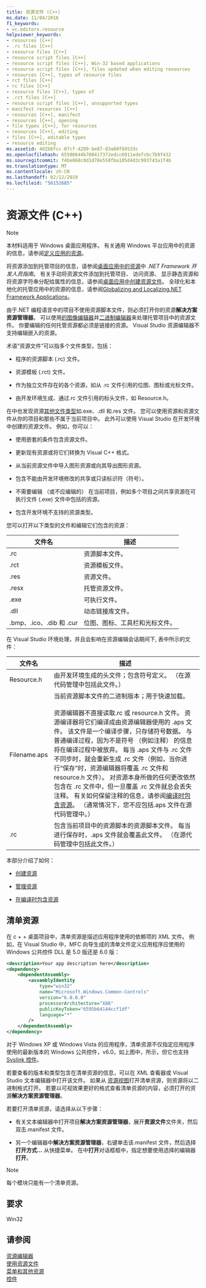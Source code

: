 ```yaml
---
title: 资源文件 (C++)
ms.date: 11/04/2016
f1_keywords:
- vc.editors.resource
helpviewer_keywords:
- resources [C++]
- .rc files [C++]
- resource files [C++]
- resource script files [C++]
- resource script files [C++], Win-32 based applications
- resource script files [C++], files updated when editing resources
- resources [C++], types of resource files
- rct files [C++]
- rc files [C++]
- resource files [C++], types of
- .rct files [C++]
- resource script files [C++], unsupported types
- manifest resources [C++]
- resources [C++], manifest
- resources [C++], opening
- file types [C++], for resources
- resources [C++], editing
- files [C++], editable types
- resource editing
ms.assetid: 4d2b6fcc-07cf-4289-be87-83a60f69533c
ms.openlocfilehash: 65500644b70841f372edcc6911edefc6c7b9f432
ms.sourcegitcommit: f4be868c0d1d78e550fba105d4d3c993743a1f4b
ms.translationtype: MT
ms.contentlocale: zh-CN
ms.lasthandoff: 02/12/2019
ms.locfileid: "56152685"
---
```

# <a name="resource-files-c"></a>资源文件 (C++)

> [!NOTE]
> 本材料适用于 Windows 桌面应用程序。 有关通用 Windows 平台应用中的资源的信息，请参阅[定义应用的资源](/windows/uwp/app-resources/)。
>
> 将资源添加到托管项目的信息，请参阅[桌面应用中的资源](/dotnet/framework/resources/index)中 *.NET Framework 开发人员指南*。 有关手动将资源文件添加到托管项目、 访问资源、 显示静态资源和将资源字符串分配给属性的信息，请参阅[桌面应用中创建资源文件](/dotnet/framework/resources/creating-resource-files-for-desktop-apps)。 全球化和本地化的托管应用中的资源的信息，请参阅[Globalizing and Localizing.NET Framework Applications](/dotnet/standard/globalization-localization/index)。
>
> 由于.NET 编程语言中的项目不使用资源脚本文件，则必须打开你的资源**解决方案资源管理器**。 可以使用[的图像编辑器](../windows/image-editor-for-icons.md)并[二进制编辑器](binary-editor.md)来处理托管项目中的资源文件。 你要编辑的任何托管资源都必须是链接的资源。 Visual Studio 资源编辑器不支持编辑嵌入的资源。

术语“资源文件”可以指多个文件类型，包括：

- 程序的资源脚本 (.rc) 文件。

- 资源模板 (.rct) 文件。

- 作为独立文件存在的各个资源，如从 .rc 文件引用的位图、图标或光标文件。

- 由开发环境生成、通过.rc 文件引用的标头文件，如 Resource.h。

在中也发现资源[其他文件类型](../windows/editable-file-types-for-resources.md)如.exe、.dll 和.res 文件。 您可以使用资源和资源文件从你的项目和那些不属于当前项目中。 此外可以使用 Visual Studio 在开发环境中创建的资源文件。 例如，你可以：

- 使用嵌套的条件包含资源文件。

- 更新现有资源或将它们转换为 Visual C++ 格式。

- 从当前资源文件中导入图形资源或向其导出图形资源。

- 包含不能由开发环境修改的共享或只读标识符（符号）。

- 不需要编辑 （或不应编辑的） 在当前项目，例如多个项目之间共享资源在可执行文件 (.exe) 文件中包括的资源。

- 包含开发环境不支持的资源类型。

您可以打开以下类型的文件和编辑它们包含的资源：

|文件名|描述|
|---------------|-----------------|
|.rc|资源脚本文件。|
|.rct|资源模板文件。|
|.res|资源文件。|
|.resx|托管资源文件。|
|.exe|可执行文件。|
|.dll|动态链接库文件。|
|.bmp、.ico、.dib 和 .cur|位图、图标、工具栏和光标文件。|

在 Visual Studio 环境处理，并且会影响在资源编辑会话期间下, 表中所示的文件：

|文件名|描述|
|---------------|-----------------|
|Resource.h|由开发环境生成的头文件；包含符号定义。 （在源代码管理中包括此文件。）|
|Filename.aps|当前资源脚本文件的二进制版本；用于快速加载。<br /><br /> 资源编辑器不直接读取.rc 或 resource.h 文件。 资源编译器将它们编译成由资源编辑器使用的 .aps 文件。 该文件是一个编译步骤，只存储符号数据。 与普通编译过程，因为不是符号 （例如注释） 的信息将在编译过程中被放弃。 每当 .aps 文件与 .rc 文件不同步时，就会重新生成 .rc 文件（例如，当你进行“保存”时，资源编辑器将覆盖 .rc 文件和 resource.h 文件）。 对资源本身所做的任何更改依然包含在 .rc 文件中，但一旦覆盖 .rc 文件就总会丢失注释。 有关如何保留注释的信息，请参阅[编译时包含资源](../windows/how-to-include-resources-at-compile-time.md)。 （通常情况下，您不应包括.aps 文件在源代码管理中。）|
|.rc|包含当前项目中的资源脚本的资源脚本文件。 每当进行保存时，.aps 文件就会覆盖此文件。 （在源代码管理中包括此文件。）|

本部分介绍了如何：

- [创建资源](../windows/how-to-create-a-resource-script-file.md)

- [管理资源](../windows/how-to-copy-resources.md)

- [在编译时包含资源](../windows/how-to-include-resources-at-compile-time.md)

## <a name="manifest-resources"></a>清单资源

在 c + + 桌面项目中，清单资源是描述应用程序使用的依赖项的 XML 文件。 例如，在 Visual Studio 中，MFC 向导生成的清单文件定义应用程序应使用的 Windows 公共控件 DLL 是 5.0 版还是 6.0 版：

```xml
<description>Your app description here</description>
<dependency>
    <dependentAssembly>
        <assemblyIdentity
            type="win32"
            name="Microsoft.Windows.Common-Controls"
            version="6.0.0.0"
            processorArchitecture="X86"
            publicKeyToken="6595b64144ccf1df"
            language="*"
        />
    </dependentAssembly>
</dependency>
```

对于 Windows XP 或 Windows Vista 的应用程序，清单资源不仅指定应用程序使用的最新版本的 Windows 公共控件，v6.0，如上图中，所示，但它也支持[Syslink 控件](/windows/desktop/Controls/syslink-overview)。

若要查看的版本和类型包含在清单资源的信息，可以在 XML 查看器或 Visual Studio 文本编辑器中打开该文件。 如果从 [资源视图](../windows/resource-view-window.md)打开清单资源，则资源将以二进制格式打开。 若要以可视效果更好的格式查看清单资源的内容，必须打开的资源**解决方案资源管理器**。

若要打开清单资源，请选择从以下步骤：

- 有关文本编辑器中打开项目**解决方案资源管理器**，展开**资源文件**文件夹，然后双击.manifest 文件。

- 另一个编辑器中**解决方案资源管理器**，右键单击该.manifest 文件，然后选择**打开方式...** 从快捷菜单。 在中**打开**对话框框中，指定想要使用选择的编辑器**打开**。

> [!NOTE]
> 每个模块只能有一个清单资源。

## <a name="requirements"></a>要求

Win32

## <a name="see-also"></a>请参阅

[资源编辑器](../windows/resource-editors.md)<br/>
[使用资源文件](../windows/working-with-resource-files.md)<br/>
[菜单和其他资源](https://msdn.microsoft.com/library/windows/desktop/ms632583.aspx)<br/>
[控件](../mfc/controls-mfc.md)<br/>